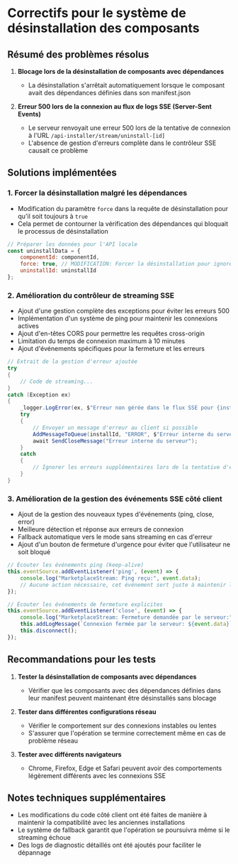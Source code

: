 # Correctifs pour le système de désinstallation des composants

## Résumé des problèmes résolus

1. **Blocage lors de la désinstallation de composants avec dépendances**
   - La désinstallation s'arrêtait automatiquement lorsque le composant avait des dépendances définies dans son manifest.json

2. **Erreur 500 lors de la connexion au flux de logs SSE (Server-Sent Events)**
   - Le serveur renvoyait une erreur 500 lors de la tentative de connexion à l'URL `/api-installer/stream/uninstall-[id]`
   - L'absence de gestion d'erreurs complète dans le contrôleur SSE causait ce problème

## Solutions implémentées

### 1. Forcer la désinstallation malgré les dépendances

- Modification du paramètre `force` dans la requête de désinstallation pour qu'il soit toujours à `true`
- Cela permet de contourner la vérification des dépendances qui bloquait le processus de désinstallation

```javascript
// Préparer les données pour l'API locale
const uninstallData = {
    componentId: componentId,
    force: true, // MODIFICATION: Forcer la désinstallation pour ignorer les avertissements de dépendances
    uninstallId: uninstallId
};
```

### 2. Amélioration du contrôleur de streaming SSE

- Ajout d'une gestion complète des exceptions pour éviter les erreurs 500
- Implémentation d'un système de ping pour maintenir les connexions actives
- Ajout d'en-têtes CORS pour permettre les requêtes cross-origin
- Limitation du temps de connexion maximum à 10 minutes
- Ajout d'événements spécifiques pour la fermeture et les erreurs

```csharp
// Extrait de la gestion d'erreur ajoutée
try
{
    // Code de streaming...
}
catch (Exception ex)
{
    _logger.LogError(ex, $"Erreur non gérée dans le flux SSE pour {installId}");
    try
    {
        // Envoyer un message d'erreur au client si possible
        AddMessageToQueue(installId, "ERROR", $"Erreur interne du serveur: {ex.Message}");
        await SendCloseMessage("Erreur interne du serveur");
    }
    catch
    {
        // Ignorer les erreurs supplémentaires lors de la tentative d'envoi du message d'erreur
    }
}
```

### 3. Amélioration de la gestion des événements SSE côté client

- Ajout de la gestion des nouveaux types d'événements (ping, close, error)
- Meilleure détection et réponse aux erreurs de connexion
- Fallback automatique vers le mode sans streaming en cas d'erreur
- Ajout d'un bouton de fermeture d'urgence pour éviter que l'utilisateur ne soit bloqué

```javascript
// Écouter les événements ping (keep-alive)
this.eventSource.addEventListener('ping', (event) => {
    console.log("MarketplaceStream: Ping reçu:", event.data);
    // Aucune action nécessaire, cet événement sert juste à maintenir la connexion
});

// Écouter les événements de fermeture explicites
this.eventSource.addEventListener('close', (event) => {
    console.log("MarketplaceStream: Fermeture demandée par le serveur:", event.data);
    this.addLogMessage(`Connexion fermée par le serveur: ${event.data}`, "INFO");
    this.disconnect();
});
```

## Recommandations pour les tests

1. **Tester la désinstallation de composants avec dépendances**
   - Vérifier que les composants avec des dépendances définies dans leur manifest peuvent maintenant être désinstallés sans blocage

2. **Tester dans différentes configurations réseau**
   - Vérifier le comportement sur des connexions instables ou lentes
   - S'assurer que l'opération se termine correctement même en cas de problème réseau

3. **Tester avec différents navigateurs**
   - Chrome, Firefox, Edge et Safari peuvent avoir des comportements légèrement différents avec les connexions SSE

## Notes techniques supplémentaires

- Les modifications du code côté client ont été faites de manière à maintenir la compatibilité avec les anciennes installations
- Le système de fallback garantit que l'opération se poursuivra même si le streaming échoue
- Des logs de diagnostic détaillés ont été ajoutés pour faciliter le dépannage